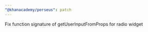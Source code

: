 ```yaml
---
"@khanacademy/perseus": patch
---
```


Fix function signature of getUserInputFromProps for radio widget
